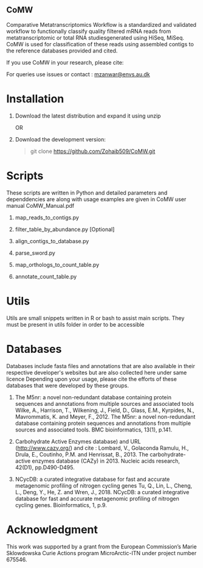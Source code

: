 ## CoMW

Comparative Metatranscriptomics Workflow is a standardized and validated workflow to functionally classify quality filtered mRNA reads from metatranscriptomic or total RNA studiesgenerated using HiSeq, MiSeq. CoMW is used for classification of these reads using assembled contigs to the reference databases provided and cited. 

If you use CoMW in your research, please cite:


For queries use issues or contact : mzanwar@envs.au.dk

# Installation

1. Download the latest distribution and expand it using unzip

	OR 

2. Download the development version:
   > git clone https://github.com/Zohaib509/CoMW.git



# Scripts

These scripts are written in Python and detailed parameters and dependdencies are along with usage examples are given in CoMW user manual CoMW_Manual.pdf

1. map_reads_to_contigs.py

2. filter_table_by_abundance.py [Optional]

3. align_contigs_to_database.py

4. parse_sword.py

5. map_orthologs_to_count_table.py

6. annotate_count_table.py



# Utils

Utils are small snippets written in R or bash to assist main scripts.
They must be present in utils folder in order to be accessible


# Databases 

Databases include fasta files and annotations that are also available in their respective developer's websites but are also collected here under same licence
Depending upon your usage, please cite the efforts of these databases that were developed by these groups.

1. The M5nr: a novel non-redundant database containing protein sequences and annotations from multiple sources and associated tools
Wilke, A., Harrison, T., Wilkening, J., Field, D., Glass, E.M., Kyrpides, N., Mavrommatis, K. and Meyer, F., 2012. The M5nr: a novel non-redundant database containing protein sequences and annotations from multiple sources and associated tools. BMC bioinformatics, 13(1), p.141.


2. Carbohydrate Active Enzymes database) and URL (http://www.cazy.org/) and cite :
Lombard, V., Golaconda Ramulu, H., Drula, E., Coutinho, P.M. and Henrissat, B., 2013. The carbohydrate-active enzymes database (CAZy) in 2013. Nucleic acids research, 42(D1), pp.D490-D495. 


3. NCycDB: a curated integrative database for fast and accurate metagenomic profiling of nitrogen cycling genes
Tu, Q., Lin, L., Cheng, L., Deng, Y., He, Z. and Wren, J., 2018. NCycDB: a curated integrative database for fast and accurate metagenomic profiling of nitrogen cycling genes. Bioinformatics, 1, p.9.


# Acknowledgment

This work was supported by a grant from the European Commission’s Marie Sklowdowska Curie Actions program MicroArctic-ITN under project number 675546.
